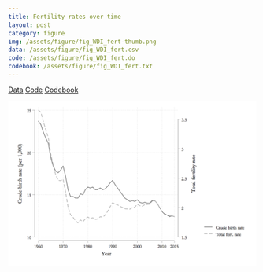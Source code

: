 ```yaml
---
title: Fertility rates over time
layout: post
category: figure
img: /assets/figure/fig_WDI_fert-thumb.png
data: /assets/figure/fig_WDI_fert.csv
code: /assets/figure/fig_WDI_fert.do
codebook: /assets/figure/fig_WDI_fert.txt
---
```


[Data](/assets/figure/fig_WDI_fert.csv) [Code](/assets/figure/fig_WDI_fert.do) [Codebook](/assets/figure/fig_WDI_fert.txt)

![Fertility rates over time](/assets/figure/fig_WDI_fert.png)
